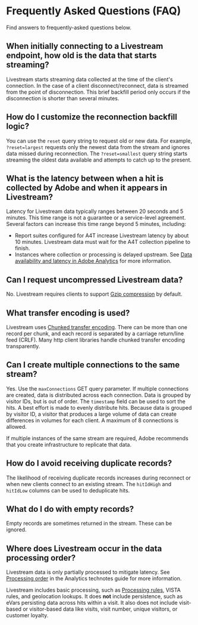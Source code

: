 # Frequently Asked Questions (FAQ)

Find answers to frequently-asked questions below.

## When initially connecting to a Livestream endpoint, how old is the data that starts streaming?

Livestream starts streaming data collected at the time of the client's connection. In the case of a client disconnect/reconnect, data is streamed from the point of disconnection. This brief backfill period only occurs if the disconnection is shorter than several minutes.

## How do I customize the reconnection backfill logic?

You can use the `reset` query string to request old or new data. For example, `?reset=largest` requests only the newest data from the stream and ignores data missed during reconnection. The `?reset=smallest` query string starts streaming the oldest data available and attempts to catch up to the present.

## What is the latency between when a hit is collected by Adobe and when it appears in Livestream?

Latency for Livestream data typically ranges between 20 seconds and 5 minutes. This time range is not a guarantee or a service-level agreement. Several factors can increase this time range beyond 5 minutes, including:

* Report suites configured for A4T increase Livestream latency by about 10 minutes. Livestream data must wait for the A4T collection pipeline to finish.
* Instances where collection or processing is delayed upstream. See [Data availability and latency in Adobe Analytics](https://experienceleague.adobe.com/en/docs/analytics/technotes/latency) for more information.

## Can I request uncompressed Livestream data?

No. Livestream requires clients to support [Gzip compression](https://www.gnu.org/software/gzip/manual/gzip.html) by default.

## What transfer encoding is used?

Livestream uses [Chunked transfer encoding](https://en.wikipedia.org/wiki/Chunked_transfer_encoding). There can be more than one record per chunk, and each record is separated by a carriage return/line feed (CRLF). Many http client libraries handle chunked transfer encoding transparently.

## Can I create multiple connections to the same stream?

Yes. Use the `maxConnections` GET query parameter. If multiple connections are created, data is distributed across each connection. Data is grouped by visitor IDs, but is out of order. The `timestamp` field can be used to sort the hits. A best effort is made to evenly distribute hits. Because data is grouped by visitor ID, a visitor that produces a large volume of data can create differences in volumes for each client. A maximum of 8 connections is allowed.

If multiple instances of the same stream are required, Adobe recommends that you create infrastructure to replicate that data.

## How do I avoid receiving duplicate records?

The likelihood of receiving duplicate records increases during reconnect or when new clients connect to an existing stream. The `hitIdHigh` and `hitIdLow` columns can be used to deduplicate hits.

## What do I do with empty records?

Empty records are sometimes returned in the stream. These can be ignored.

## Where does Livestream occur in the data processing order?

Livestream data is only partially processed to mitigate latency. See [Processing order](https://experienceleague.adobe.com/docs/analytics/technotes/processing-order.html) in the Analytics technotes guide for more information.

Livestream includes basic processing, such as [Processing rules](https://experienceleague.adobe.com/docs/analytics/admin/admin-tools/processing-rules/processing-rules.html), VISTA rules, and geolocation lookups. It does **not** include persistence, such as eVars persisting data across hits within a visit. It also does not include visit-based or visitor-based data like visits, visit number, unique visitors, or customer loyalty.
